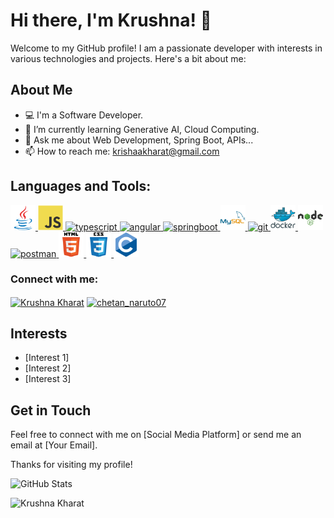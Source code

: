# Hi there, I'm Krushna! 👋

Welcome to my GitHub profile! I am a passionate developer with interests in various technologies and projects. Here's a bit about me:

## About Me
- 💻 I'm a Software Developer.
- 🌱 I’m currently learning Generative AI, Cloud Computing.
- 💬 Ask me about Web Development, Spring Boot, APIs...
- 📫 How to reach me: krishaakharat@gmail.com

## Languages and Tools:
<p align="left"> 



<a href="https://www.java.com" target="_blank" rel="noreferrer"> <img src="https://raw.githubusercontent.com/devicons/devicon/master/icons/java/java-original.svg" alt="java" width="40" height="40"/> </a> 
<a href="https://developer.mozilla.org/en-US/docs/Web/JavaScript" target="_blank" rel="noreferrer"> <img src="https://raw.githubusercontent.com/devicons/devicon/master/icons/javascript/javascript-original.svg" alt="javascript" width="40" height="40"/> </a> 
<a href="https://www.typescriptlang.org/docs/handbook/typescript-in-5-minutes.html" target="_blank" rel="noreferrer"> <img src="https://cdn.worldvectorlogo.com/logos/typescript.svg" alt="typescript" width="40" height="40"/> </a> 
<a href="https://angular.dev/" target="_blank" rel="noreferrer"> <img src="https://cdn.worldvectorlogo.com/logos/angular-icon.svg" alt="angular" width="40" height="40"/> </a>
<a href="https://spring.io/projects/spring-boot" target="_blank" rel="noreferrer"> <img src="https://cdn.worldvectorlogo.com/logos/spring-boot-1.svg" alt="springboot" width="40" height="40"/> </a> 
<a href="https://www.mysql.com/" target="_blank" rel="noreferrer"> <img src="https://raw.githubusercontent.com/devicons/devicon/master/icons/mysql/mysql-original-wordmark.svg" alt="mysql" width="40" height="40"/> </a>
<a href="https://git-scm.com/" target="_blank" rel="noreferrer"> <img src="https://www.vectorlogo.zone/logos/git-scm/git-scm-icon.svg" alt="git" width="40" height="40"/> </a> 
<a href="https://www.docker.com/" target="_blank" rel="noreferrer"> <img src="https://raw.githubusercontent.com/devicons/devicon/master/icons/docker/docker-original-wordmark.svg" alt="docker" width="40" height="40"/> </a> 
<a href="https://nodejs.org" target="_blank" rel="noreferrer"> <img src="https://raw.githubusercontent.com/devicons/devicon/master/icons/nodejs/nodejs-original-wordmark.svg" alt="nodejs" width="40" height="40"/> </a> 
<a href="https://postman.com" target="_blank" rel="noreferrer"> <img src="https://www.vectorlogo.zone/logos/getpostman/getpostman-icon.svg" alt="postman" width="40" height="40"/> 
</a> 
<a href="https://www.w3.org/html/" target="_blank" rel="noreferrer"> <img src="https://raw.githubusercontent.com/devicons/devicon/master/icons/html5/html5-original-wordmark.svg" alt="html5" width="40" height="40"/> </a> 
<a href="https://www.w3schools.com/css/" target="_blank" rel="noreferrer"> <img src="https://raw.githubusercontent.com/devicons/devicon/master/icons/css3/css3-original-wordmark.svg" alt="css3" width="40" height="40"/> </a> 
<a href="https://www.cprogramming.com/" target="_blank" rel="noreferrer"><img src="https://raw.githubusercontent.com/devicons/devicon/master/icons/c/c-original.svg" alt="c" width="40" height="40"/> </a> 


</p>


<h3 align="left">Connect with me:</h3>
<p align="left">
<a href="https://www.linkedin.com/in/shrikrushna-kharat-248818212/" target="blank"><img align="center" src="https://cdn.worldvectorlogo.com/logos/linkedin-icon.svg" alt="Krushna Kharat" height="30" width="40" /></a>
<a href="https://www.instagram.com/i.am_krishnaa_?utm_source=qr&igsh=c3lrajZlZHl2aGRo " target="blank"><img align="center" src="https://raw.githubusercontent.com/rahuldkjain/github-profile-readme-generator/master/src/images/icons/Social/instagram.svg" alt="chetan_naruto07" height="30" width="40" /></a>
</p>

## Interests
- [Interest 1]
- [Interest 2]
- [Interest 3]

## Get in Touch
Feel free to connect with me on [Social Media Platform] or send me an email at [Your Email].

Thanks for visiting my profile!

![GitHub Stats](https://github-readme-stats.vercel.app/api?username=KrushnaKharat&show_icons=true)
<p><img align="left" src="https://github-readme-stats.vercel.app/api/top-langs?username=KrushnaKharat&show_icons=true&locale=en&layout=compact" alt="Krushna Kharat" /></p>
